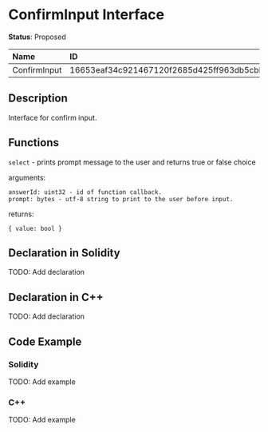 
# ConfirmInput Interface

**Status**: Proposed

| Name         | ID                                                                |
| :----------- | :---------------------------------------------------------------- |
| ConfirmInput | 16653eaf34c921467120f2685d425ff963db5cbb5aa676a62a2e33bfc3f6828a  |


## Description

Interface for confirm input.

## Functions

`select` - prints prompt message to the user and returns true or false choice

arguments:

	answerId: uint32 - id of function callback.
	prompt: bytes - utf-8 string to print to the user before input.

returns:

	{ value: bool }

## Declaration in Solidity

TODO: Add declaration

## Declaration in C++

TODO: Add declaration

## Code Example

### Solidity

TODO: Add example

### C++

TODO: Add example
